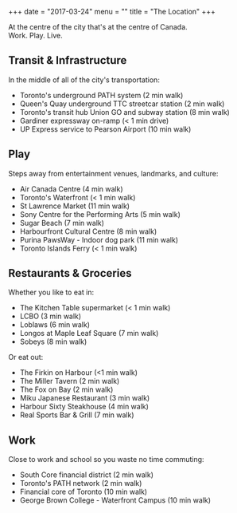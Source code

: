+++
date = "2017-03-24"
menu = ""
title = "The Location"
+++
At the centre of the city that's at the centre of Canada. <br>
Work. Play. Live.

**Transit & Infrastructure**
---------------------------------

In the middle of all of the city's transportation:

 - Toronto's underground PATH system (2 min walk)
 - Queen's Quay underground TTC streetcar station (2 min walk)
 - Toronto's transit hub Union GO and subway station (8 min walk)
 - Gardiner expressway on-ramp (< 1 min drive)
 - UP Express service to Pearson Airport (10 min walk)

**Play**
---------------------------------

Steps away from entertainment venues, landmarks, and culture:

 - Air Canada Centre (4 min walk)
 - Toronto's Waterfront (< 1 min walk)
 - St Lawrence Market (11 min walk)
 - Sony Centre for the Performing Arts (5 min walk)
 - Sugar Beach (7 min walk)
 - Harbourfront Cultural Centre (8 min walk)
 - Purina PawsWay - Indoor dog park (11 min walk)
 - Toronto Islands Ferry (< 1 min walk)

**Restaurants & Groceries**
---------------------------------

Whether you like to eat in:

 - The Kitchen Table supermarket (< 1 min walk)
 - LCBO (3 min walk)
 - Loblaws (6 min walk)
 - Longos at Maple Leaf Square (7 min walk)
 - Sobeys (8 min walk)

 Or eat out:

 - The Firkin on Harbour (<1 min walk)
 - The Miller Tavern (2 min walk)
 - The Fox on Bay (2 min walk)
 - Miku Japanese Restaurant  (3 min walk)
 - Harbour Sixty Steakhouse  (4 min walk)
 - Real Sports Bar & Grill (7 min walk)

**Work**
---------------------------------

Close to work and school so you waste no time commuting:

 - South Core financial district  (2 min walk)
 - Toronto's PATH network (2 min walk)
 - Financial core of Toronto (10 min walk)
 - George Brown College - Waterfront Campus (10 min walk)
